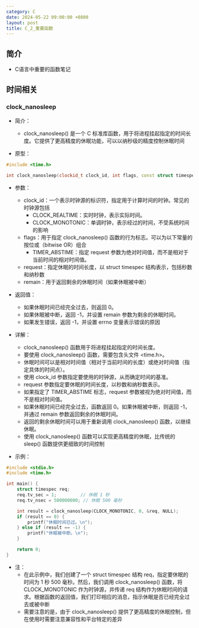 ```yaml
---
category: C
date: 2024-05-22 09:00:00 +0800
layout: post
title: C_2_重要函数
---
```

## 简介

+ C语言中重要的函数笔记

## 时间相关

### clock_nanosleep

+ 简介：
  + clock_nanosleep() 是一个 C 标准库函数，用于将进程挂起指定的时间长度。它提供了更高精度的休眠功能，可以以纳秒级的精度控制休眠时间

+ 原型：
```cpp
#include <time.h>

int clock_nanosleep(clockid_t clock_id, int flags, const struct timespec *request, struct timespec *remain);
```

+ 参数：
  + clock_id：一个表示时钟源的标识符，指定用于计算时间的时钟。常见的时钟源包括
    + CLOCK_REALTIME：实时时钟，表示实际时间。
    + CLOCK_MONOTONIC：单调时钟，表示经过的时间，不受系统时间的影响
  + flags：用于指定 clock_nanosleep() 函数的行为标志。可以为以下常量的按位或（bitwise OR）组合
    + TIMER_ABSTIME：指定 request 参数为绝对时间值，而不是相对于当前时间的相对时间值。
  + request：指定休眠的时间长度，以 struct timespec 结构表示，包括秒数和纳秒数
  + remain：用于返回剩余的休眠时间（如果休眠被中断）

+ 返回值：
  + 如果休眠时间已经完全过去，则返回 0。
  + 如果休眠被中断，返回 -1，并设置 remain 参数为剩余的休眠时间。
  + 如果发生错误，返回 -1，并设置 errno 变量表示错误的原因

+ 详解：
  + clock_nanosleep() 函数用于将进程挂起指定的时间长度。
  + 要使用 clock_nanosleep() 函数，需要包含头文件 <time.h>。
  + 休眠时间可以是相对时间值（相对于当前时间的长度）或绝对时间值（指定具体的时间点）。
  + 使用 clock_id 参数指定要使用的时钟源，从而确定时间的基准。
  + request 参数指定要休眠的时间长度，以秒数和纳秒数表示。
  + 如果指定了 TIMER_ABSTIME 标志，request 参数被视为绝对时间值，而不是相对时间值。
  + 如果休眠时间已经完全过去，函数返回 0。如果休眠被中断，则返回 -1，并通过 remain 参数返回剩余的休眠时间。
  + 返回的剩余休眠时间可以用于重新调用 clock_nanosleep() 函数，以继续休眠。
  + 使用 clock_nanosleep() 函数可以实现更高精度的休眠，比传统的 sleep() 函数提供更细致的时间控制

+ 示例：
```cpp
#include <stdio.h>
#include <time.h>

int main() {
    struct timespec req;
    req.tv_sec = 1;         // 休眠 1 秒
    req.tv_nsec = 500000000; // 休眠 500 毫秒

    int result = clock_nanosleep(CLOCK_MONOTONIC, 0, &req, NULL);
    if (result == 0) {
        printf("休眠时间已过。\n");
    } else if (result == -1) {
        printf("休眠被中断。\n");
    }

    return 0;
}
```

+ 注：
  + 在此示例中，我们创建了一个 struct timespec 结构 req，指定要休眠的时间为 1 秒 500 毫秒。然后，我们调用 clock_nanosleep() 函数，将 CLOCK_MONOTONIC 作为时钟源，并传递 req 结构作为休眠时间的请求。根据函数的返回值，我们打印相应的消息，指示休眠是否已经完全过去或被中断
  + 需要注意的是，由于 clock_nanosleep() 提供了更高精度的休眠控制，但在使用时需要注意兼容性和平台特定的差异